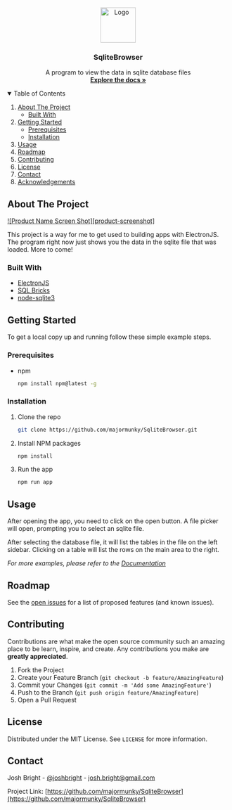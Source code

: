 <!-- PROJECT SHIELDS -->
<!--
*** I'm using markdown "reference style" links for readability.
*** Reference links are enclosed in brackets [ ] instead of parentheses ( ).
*** See the bottom of this document for the declaration of the reference variables
*** for contributors-url, forks-url, etc. This is an optional, concise syntax you may use.
*** https://www.markdownguide.org/basic-syntax/#reference-style-links
-->

<!-- PROJECT LOGO -->
<br />
<p align="center">
  <a href="https://github.com/majormunky/SqliteBrowser/">
    <img src="images/logo.png" alt="Logo" width="80" height="80">
  </a>

  <h3 align="center">SqliteBrowser</h3>

  <p align="center">
    A program to view the data in sqlite database files
    <br />
    <a href="#"><strong>Explore the docs »</strong></a>
  </p>
</p>

<!-- TABLE OF CONTENTS -->
<details open="open">
  <summary>Table of Contents</summary>
  <ol>
    <li>
      <a href="#about-the-project">About The Project</a>
      <ul>
        <li><a href="#built-with">Built With</a></li>
      </ul>
    </li>
    <li>
      <a href="#getting-started">Getting Started</a>
      <ul>
        <li><a href="#prerequisites">Prerequisites</a></li>
        <li><a href="#installation">Installation</a></li>
      </ul>
    </li>
    <li><a href="#usage">Usage</a></li>
    <li><a href="#roadmap">Roadmap</a></li>
    <li><a href="#contributing">Contributing</a></li>
    <li><a href="#license">License</a></li>
    <li><a href="#contact">Contact</a></li>
    <li><a href="#acknowledgements">Acknowledgements</a></li>
  </ol>
</details>



<!-- ABOUT THE PROJECT -->
## About The Project

[![Product Name Screen Shot][product-screenshot]](https://example.com)

This project is a way for me to get used to building apps with ElectronJS.  The program right now just shows you the data in the sqlite file that was loaded.  More to come!

### Built With
* [ElectronJS](https://electronjs.org)
* [SQL Bricks](http://csnw.github.io/sql-bricks/)
* [node-sqlite3](https://github.com/mapbox/node-sqlite3)

<!-- GETTING STARTED -->
## Getting Started

To get a local copy up and running follow these simple example steps.

### Prerequisites


* npm
  ```sh
  npm install npm@latest -g
  ```

### Installation

1. Clone the repo
   ```sh
   git clone https://github.com/majormunky/SqliteBrowser.git
   ```
2. Install NPM packages
   ```sh
   npm install
   ```
3. Run the app
   ```sh
   npm run app
   ```


<!-- USAGE EXAMPLES -->
## Usage

After opening the app, you need to click on the open button.  A file picker will open, prompting you to select an sqlite file.

After selecting the database file, it will list the tables in the file on the left sidebar.  Clicking on a table will list the rows on the main area to the right.

_For more examples, please refer to the [Documentation](https://example.com)_


<!-- ROADMAP -->
## Roadmap

See the [open issues](https://github.com/majormunky/SqliteBrowser/issues) for a list of proposed features (and known issues).


<!-- CONTRIBUTING -->
## Contributing

Contributions are what make the open source community such an amazing place to be learn, inspire, and create. Any contributions you make are **greatly appreciated**.

1. Fork the Project
2. Create your Feature Branch (`git checkout -b feature/AmazingFeature`)
3. Commit your Changes (`git commit -m 'Add some AmazingFeature'`)
4. Push to the Branch (`git push origin feature/AmazingFeature`)
5. Open a Pull Request


<!-- LICENSE -->
## License

Distributed under the MIT License. See `LICENSE` for more information.

<!-- CONTACT -->
## Contact

Josh Bright - [@joshbright](https://twitter.com/joshbright) - josh.bright@gmail.com

Project Link: [https://github.com/majormunky/SqliteBrowser](https://github.com/majormunky/SqliteBrowser)
